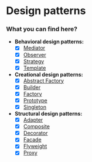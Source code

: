 # Design patterns

### What you can find here?

* **Behavioral design patterns:**
  * [x] [Mediator](https://github.com/mzlnk/java-from-zero-to-hero/tree/master/good-practises/design-patterns/behavioral/mediator "mediator")
  * [x] [Observer](https://github.com/mzlnk/java-from-zero-to-hero/tree/master/good-practises/design-patterns/behavioral/observer "observer")
  * [x] [Strategy](https://github.com/mzlnk/java-from-zero-to-hero/tree/master/good-practises/design-patterns/behavioral/strategy "strategy")
  * [x] [Template](https://github.com/mzlnk/java-from-zero-to-hero/tree/master/good-practises/design-patterns/behavioral/template "template")
  
* **Creational design patterns:**
  * [x] [Abstract Factory](https://github.com/mzlnk/java-from-zero-to-hero/tree/master/good-practises/design-patterns/creational/abstractfactory "abstract factory")
  * [x] [Builder](https://github.com/mzlnk/java-from-zero-to-hero/tree/master/good-practises/design-patterns/creational/builder "builder")
  * [x] [Factory](https://github.com/mzlnk/java-from-zero-to-hero/tree/master/good-practises/design-patterns/creational/factory "factory")
  * [x] [Prototype](https://github.com/mzlnk/java-from-zero-to-hero/tree/master/good-practises/design-patterns/creational/prototype "prototype")
  * [x] [Singleton](https://github.com/mzlnk/java-from-zero-to-hero/tree/master/good-practises/design-patterns/creational/singleton "singleton")
  
* **Structural design patterns:**
  * [x] [Adapter](https://github.com/mzlnk/java-from-zero-to-hero/tree/master/good-practises/design-patterns/structural/adapter "adapter")
  * [x] [Composite](https://github.com/mzlnk/java-from-zero-to-hero/tree/master/good-practises/design-patterns/structural/composite "composite")
  * [x] [Decorator](https://github.com/mzlnk/java-from-zero-to-hero/tree/master/good-practises/design-patterns/structural/decorator "decorator")
  * [x] [Facade](https://github.com/mzlnk/java-from-zero-to-hero/tree/master/good-practises/design-patterns/structural/facade "facade")
  * [x] [Flyweight](https://github.com/mzlnk/java-from-zero-to-hero/tree/master/good-practises/design-patterns/structural/flyweight "flyweight")
  * [x] [Proxy](https://github.com/mzlnk/java-from-zero-to-hero/tree/master/good-practises/design-patterns/structural/proxy "proxy")
